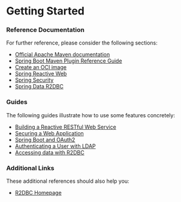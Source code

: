 # Getting Started

### Reference Documentation
For further reference, please consider the following sections:

* [Official Apache Maven documentation](https://maven.apache.org/guides/index.html)
* [Spring Boot Maven Plugin Reference Guide](https://docs.spring.io/spring-boot/docs/3.2.5/maven-plugin/reference/html/)
* [Create an OCI image](https://docs.spring.io/spring-boot/docs/3.2.5/maven-plugin/reference/html/#build-image)
* [Spring Reactive Web](https://docs.spring.io/spring-boot/docs/3.2.5/reference/htmlsingle/index.html#web.reactive)
* [Spring Security](https://docs.spring.io/spring-boot/docs/3.2.5/reference/htmlsingle/index.html#web.security)
* [Spring Data R2DBC](https://docs.spring.io/spring-boot/docs/3.2.5/reference/htmlsingle/index.html#data.sql.r2dbc)

### Guides
The following guides illustrate how to use some features concretely:

* [Building a Reactive RESTful Web Service](https://spring.io/guides/gs/reactive-rest-service/)
* [Securing a Web Application](https://spring.io/guides/gs/securing-web/)
* [Spring Boot and OAuth2](https://spring.io/guides/tutorials/spring-boot-oauth2/)
* [Authenticating a User with LDAP](https://spring.io/guides/gs/authenticating-ldap/)
* [Accessing data with R2DBC](https://spring.io/guides/gs/accessing-data-r2dbc/)

### Additional Links
These additional references should also help you:

* [R2DBC Homepage](https://r2dbc.io)

